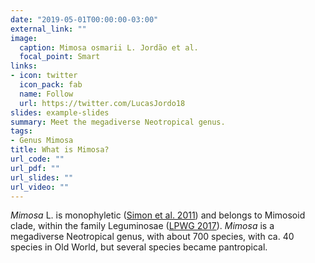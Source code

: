 ```yaml
---
date: "2019-05-01T00:00:00-03:00"
external_link: ""
image:
  caption: Mimosa osmarii L. Jordão et al.
  focal_point: Smart
links:
- icon: twitter
  icon_pack: fab
  name: Follow
  url: https://twitter.com/LucasJordo18
slides: example-slides
summary: Meet the megadiverse Neotropical genus.
tags:
- Genus Mimosa
title: What is Mimosa?
url_code: ""
url_pdf: ""
url_slides: ""
url_video: ""
---
```


*Mimosa* L. is monophyletic ([Simon et al. 2011](https://doi.org/10.3732/ajb.1000520)) and belongs to Mimosoid clade, within the family Leguminosae ([LPWG 2017](https://doi.org/10.12705/661.3)). *Mimosa* is a megadiverse Neotropical genus, with about 700 species, with ca. 40 species in Old World, but several species became pantropical.


